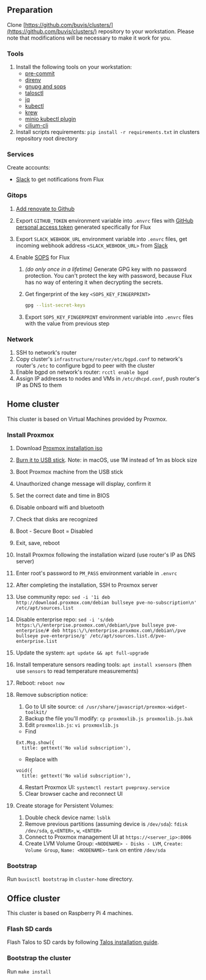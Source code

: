## Preparation

Clone [https://github.com/buvis/clusters/](https://github.com/buvis/clusters/) repository to your workstation. Please note that modifications will be necessary to make it work for you.

### Tools

1. Install the following tools on your workstation:
   - [pre-commit](https://pre-commit.com/#installation)
   - [direnv](https://direnv.net/docs/installation.html)
   - [gnupg and sops](https://fluxcd.io/docs/guides/mozilla-sops)
   - [talosctl](https://github.com/siderolabs/talos/releases)
   - [jq](https://stedolan.github.io/jq/download)
   - [kubectl](https://kubernetes.io/docs/tasks/tools/#kubectl)
   - [krew](https://krew.sigs.k8s.io/docs/user-guide/setup/install)
   - [minio kubectl plugin](https://github.com/minio/operator/tree/master/kubectl-minio)
   - [cilium-cli](https://docs.cilium.io/en/stable/gettingstarted/k8s-install-default/#install-the-cilium-cli)
2. Install scripts requirements: `pip install -r requirements.txt` in clusters repository root directory

### Services

Create accounts:

- [Slack](https://slack.com/get-started#/createnew) to get notifications from Flux

### Gitops

1. [Add renovate to Github](https://github.com/marketplace/renovate)
2. Export `GITHUB_TOKEN` environment variable into `.envrc` files with [GitHub personal access token](https://github.com/settings/tokens) generated specifically for Flux
3. Export `SLACK_WEBHOOK_URL` environment variable into `.envrc` files, get incoming webhook address `<SLACK_WEBHOOK_URL>` from [Slack](https://api.slack.com/apps)
4. Enable [SOPS](https://github.com/mozilla/sops) for Flux

   1. _(do only once in a lifetime)_ Generate GPG key with no password protection. You can't protect the key with password, because Flux has no way of entering it when decrypting the secrets.
   2. Get fingerprint of the key `<SOPS_KEY_FINGERPRINT>`

      ```bash
      gpg --list-secret-keys
      ```

   3. Export `SOPS_KEY_FINGERPRINT` environment variable into `.envrc` files with the value from previous step

### Network

1. SSH to network's router
2. Copy cluster's `infrastructure/router/etc/bgpd.conf` to network's router's `/etc` to configure bgpd to peer with the cluster
3. Enable bgpd on network's router: `rcctl enable bgpd`
4. Assign IP addresses to nodes and VMs in `/etc/dhcpd.conf`, push router's IP as DNS to them

## Home cluster

This cluster is based on Virtual Machines provided by Proxmox.

### Install Proxmox

1. Download [Proxmox installation iso](https://www.proxmox.com/en/downloads/category/iso-images-pve)
2. [Burn it to USB stick](https://pve.proxmox.com/wiki/Prepare_Installation_Media). Note: in macOS, use 1M instead of 1m as block size
3. Boot Proxmox machine from the USB stick
4. Unauthorized change message will display, confirm it
5. Set the correct date and time in BIOS
6. Disable onboard wifi and bluetooth
7. Check that disks are recognized
8. Boot - Secure Boot = Disabled
9. Exit, save, reboot
10. Install Proxmox following the installation wizard (use router's IP as DNS server)
11. Enter root's password to `PM_PASS` environment variable in `.envrc`
12. After completing the installation, SSH to Proxmox server
13. Use community repo: `sed -i '1i deb http://download.proxmox.com/debian bullseye pve-no-subscription\n' /etc/apt/sources.list`
14. Disable enterprise repo: `sed -i 's/deb https:\/\/enterprise.proxmox.com\/debian\/pve bullseye pve-enterprise/# deb https:\/\/enterprise.proxmox.com\/debian\/pve bullseye pve-enterprise/g' /etc/apt/sources.list.d/pve-enterprise.list`
15. Update the system: `apt update && apt full-upgrade`
16. Install temperature sensors reading tools: `apt install xsensors` (then use `sensors` to read temperature measurements)
17. Reboot: `reboot now`
18. Remove subscription notice:

    1. Go to UI site source: `cd /usr/share/javascript/proxmox-widget-toolkit/`
    2. Backup the file you'll modify: `cp proxmoxlib.js proxmoxlib.js.bak`
    3. Edit `proxmoxlib.js`: `vi proxmoxlib.js`

    - Find

    ```
    Ext.Msg.show({
      title: gettext('No valid subscription'),
    ```

    - Replace with

    ```
    void({
      title: gettext('No valid subscription'),
    ```

    4. Restart Proxmox UI: `systemctl restart pveproxy.service`
    5. Clear browser cache and reconnect UI

19. Create storage for Persistent Volumes:
    1. Double check device name: `lsblk`
    2. Remove previous partitions (assuming device is `/dev/sda`): `fdisk /dev/sda`, `g`,`<ENTER>`, `w`, `<ENTER>`
    3. Connect to Proxmox management UI at `https://<server_ip>:8006`
    4. Create LVM Volume Group: `<NODENAME> - Disks - LVM`, `Create: Volume Group`, `Name: <NODENAME>-tank` on entire `/dev/sda`

### Bootstrap

Run `buvisctl bootstrap` in `cluster-home` directory.

## Office cluster

This cluster is based on Raspberry Pi 4 machines.

### Flash SD cards

Flash Talos to SD cards by following [Talos installation guide](https://www.talos.dev/v1.2/talos-guides/install/single-board-computers/rpi_4/).

### Bootstrap the cluster

Run `make install`
